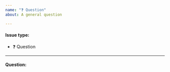```yaml
---
name: "❓ Question"
about: A general question

---
```


<!--Thanks in advance for this issue, you're awesome! Please fill in the following template and make sure your title clear and concisely summarizes the issue.-->

#### Issue type:

- :question: Question <!--Don't change this issue type!-->

____

#### Question:

<!--A clear and concisely formulated question.-->
